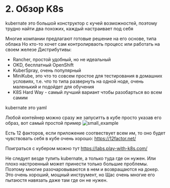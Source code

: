 # 2. Обзор K8s

kubernate это большой конструктор с кучей возможностей, поэтому трудно найти два похожих, каждый 
настраивает под себя

Многие компании предлагают готовые решение на его основе, типа облака
Но кто-то хочет сам контролирваоть процесс или работать на своем железе
Дистрибутивы:
- Rancher, простой удобный, но не идеальный
- OKD, бесплатный OpenShift
- KuberSpray, очень популярный
- MiniKube, это что то совсем простое для тестирования в домашних условиях, т.е. что то типа 
  развернуть на одной ноде, очень маленький и подойдет для обучения 
- K8S Hard Way - самый лучший вариант чтобы разобарться во всем самим

kubernate это yaml

Любой контейнер можно сразу же запуситть в кубе просто указав его образ, вот самый простой пример
![small_example](small_example.png)

Есть 12 факторов, если приложение соотвествует всем им, то оно будет чувствовать себя в кубе 
очень хорошо:
https://12factor.net/

Поиграться с кубером можно тут
https://labs.play-with-k8s.com/

Не следует везде тулить kubernate, а только туда где он нужен. Или плохо настроенный может 
принести только большие проблемы. Поэтому многие разочаровываются в нем и возвращаются на докер.
Это очень хороший, мощный инструмент, но Щас очень многие его пытаюстя навязать даже там где он 
не нужен.

